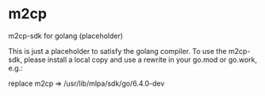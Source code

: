 # m2cp
m2cp-sdk for golang (placeholder)


This is just a placeholder to satisfy the golang compiler. To use the m2cp-sdk, please install a local copy and use a rewrite in your go.mod or go.work, e.g.:

replace m2cp => /usr/lib/mlpa/sdk/go/6.4.0-dev
